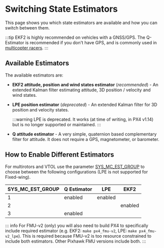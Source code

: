 # Switching State Estimators

This page shows you which state estimators are available and how you can switch between them.

:::tip
EKF2 is highly recommended on vehicles with a GNSS/GPS.
The Q-Estimator is recommended if you don't have GPS, and is commonly used in [multicopter racers](../config_mc/racer_setup.md).
:::

## Available Estimators

The available estimators are:

- **EKF2 attitude, position and wind states estimator** (_recommended_) - An extended Kalman filter estimating attitude, 3D position / velocity and wind states.
- **LPE position estimator** (_deprecated_) - An extended Kalman filter for 3D position and velocity states.

  :::warning
  LPE is deprecated.
  It works (at time of writing, in PX4 v1.14) but is no longer supported or maintained.
  :::

- **Q attitude estimator** - A very simple, quaternion based complementary filter for attitude.
  It does not require a GPS, magnetometer, or barometer.
  <!-- Q estimator is supported (at time of writing in PX4 v1.14). Test added in PX4-Autopilot/pull/21922 -->

## How to Enable Different Estimators

For multirotors and VTOL use the parameter [SYS_MC_EST_GROUP](../advanced_config/parameter_reference.md#SYS_MC_EST_GROUP) to choose between the following configurations (LPE is not supported for Fixed-wing).

| SYS_MC_EST_GROUP | Q Estimator | LPE     | EKF2    |
| ---------------- | ----------- | ------- | ------- |
| 1                | enabled     | enabled |         |
| 2                |             |         | enabled |
| 3                | enabled     |         |         |

::: info
For FMU-v2 (only) you will also need to build PX4 to specifically include required estimator (e.g. EKF2: `make px4_fmu-v2`, LPE: `make px4_fmu-v2_lpe`).
This is required because FMU-v2 is too resource constrained to include both estimators.
Other Pixhawk FMU versions include both.
:::
